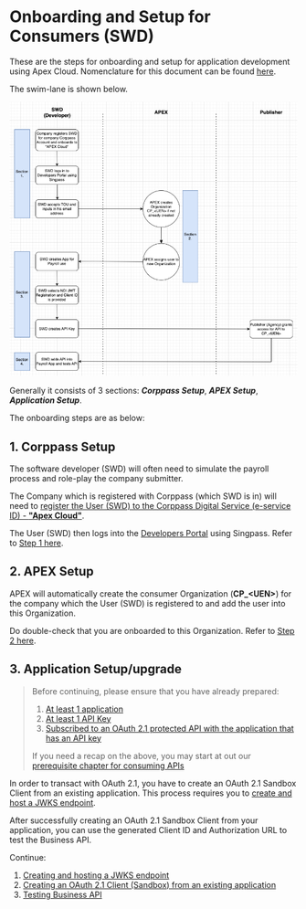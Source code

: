 # Onboarding and Setup for Consumers (SWD)

These are the steps for onboarding and setup for application development using Apex Cloud. Nomenclature for this document can be found [here](sections/oauth/nomenclature.md).

The swim-lane is shown below.

![swd-onboarding-swimlane](_assets/swd-onboarding-swimlane.png)

Generally it consists of 3 sections: **_Corppass Setup_**, **_APEX Setup_**, **_Application Setup_**.

The onboarding steps are as below:

## 1. Corppass Setup

The software developer (SWD) will often need to simulate the payroll process and role-play the company submitter.

The Company which is registered with Corppass (which SWD is in) will need to [register the User (SWD) to the Corppass Digital Service (e-service ID) - **"Apex Cloud"**](sections/onboarding/corppass.md).

The User (SWD) then logs into the [Developers Portal](www.api.developer.tech.gov.sg) using Singpass. Refer to [Step 1 here](sections/onboarding/corppass.md).

## 2. APEX Setup

APEX will automatically create the consumer Organization (**CP\_\<UEN\>**) for the company which the User (SWD) is registered to and add the user into this Organization.

Do double-check that you are onboarded to this Organization. Refer to [Step 2 here](sections/onboarding/corppass.md).

## 3. Application Setup/upgrade

> Before continuing, please ensure that you have already prepared:
>
> 1. [At least 1 application](/sections/consuming/create-application.md)
> 1. [At least 1 API Key](/sections/consuming/api-keys.md)
> 1. [Subscribed to an OAuth 2.1 protected API with the application that has an API key](/sections/consuming/subscribe-api.md)
>
> If you need a recap on the above, you may start at out our [prerequisite chapter for consuming APIs](/sections/consuming/introduction.md)

<!-- The SWD can browse APIs [here](https://docs.developer.tech.gov.sg/docs/apex-cloud-user-guide/docs/dev/browse-api). -->

<!-- The SWD will then create the Application in the Developers Portal (Read [here]), and request access to the API (Read [here](https://docs.developer.tech.gov.sg/docs/apex-cloud-user-guide/docs/dev/consume-api?id=consume-apis)). The Publisher may at this point have to approve your API request. -->
 <!-- (Read [here](https://docs.developer.tech.gov.sg/docs/apex-cloud-user-guide/docs/dev/oauth)) -->
In order to transact with OAuth 2.1, you have to create an OAuth 2.1 Sandbox Client from an existing application. This process requires you to [create and host a JWKS endpoint](sections/oauth/create-jwks-endpoint.md).

After successfully creating an OAuth 2.1 Sandbox Client from your application, you can use the generated Client ID and Authorization URL to test the Business API.
<!-- The SWD will also ensure that the API Key for the business API is created. Read [here](sections/consuming/api-key). -->

Continue:

1. [Creating and hosting a JWKS endpoint](sections/oauth/create-jwks-endpoint.md)
2. [Creating an OAuth 2.1 Client (Sandbox) from an existing application](sections/oauth/client.md)
3. [Testing Business API](sections/oauth/api-test.md)

<!-- ## 4. Business API Test

The Publisher API Specs can usually be found [here](https://docs.developer.tech.gov.sg/docs/apex-cloud-user-guide/docs/dev/browse-api) (or if not, contact the Publisher directly).

The Authorization Code Flow is detailed [here](sections/oauth/authz-token).

The Business API request through APEX requires these additional headers below.

| Headers       | Definition                                                |
| ------------- | --------------------------------------------------------- |
| Authorization | Authorization Token obtained from Authorization Code flow |
| x-apex-apikey | API Key of your application obtained from Step 3 above    | -->
